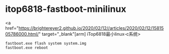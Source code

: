 # itop6818-fastboot-minilinux

<a href="https://brightereyer2.github.io/2020/02/12//articles/2020/02/12/1581505786000.html/" target="_blank"[arm] iTop6818最小linux-c系统></a>

```
fastboot.exe flash system system.img
fastboot.exe reboot
```
